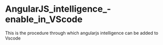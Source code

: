 # AngularJS_intelligence_-enable_in_VScode
This is the procedure through which angularjs intelligence can be added to Vscode
